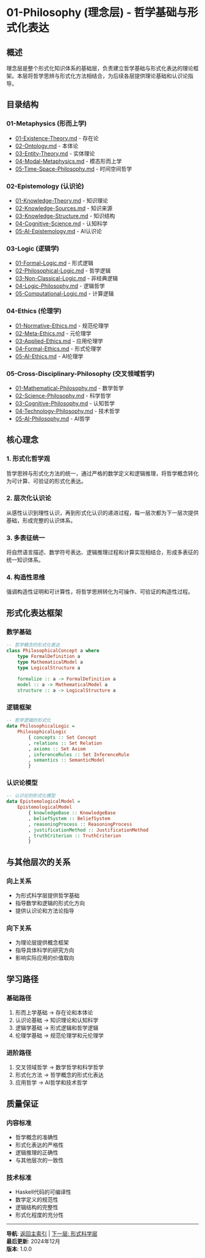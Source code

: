 # 01-Philosophy (理念层) - 哲学基础与形式化表达

## 概述

理念层是整个形式化知识体系的基础层，负责建立哲学基础与形式化表达的理论框架。本层将哲学思辨与形式化方法相结合，为后续各层提供理论基础和认识论指导。

## 目录结构

### 01-Metaphysics (形而上学)

- [01-Existence-Theory.md](01-Metaphysics/01-Existence-Theory.md) - 存在论
- [02-Ontology.md](01-Metaphysics/02-Ontology.md) - 本体论
- [03-Entity-Theory.md](01-Metaphysics/03-Entity-Theory.md) - 实体理论
- [04-Modal-Metaphysics.md](01-Metaphysics/04-Modal-Metaphysics.md) - 模态形而上学
- [05-Time-Space-Philosophy.md](01-Metaphysics/05-Time-Space-Philosophy.md) - 时间空间哲学

### 02-Epistemology (认识论)

- [01-Knowledge-Theory.md](02-Epistemology/01-Knowledge-Theory.md) - 知识理论
- [02-Knowledge-Sources.md](02-Epistemology/02-Knowledge-Sources.md) - 知识来源
- [03-Knowledge-Structure.md](02-Epistemology/03-Knowledge-Structure.md) - 知识结构
- [04-Cognitive-Science.md](02-Epistemology/04-Cognitive-Science.md) - 认知科学
- [05-AI-Epistemology.md](02-Epistemology/05-AI-Epistemology.md) - AI认识论

### 03-Logic (逻辑学)

- [01-Formal-Logic.md](03-Logic/01-Formal-Logic.md) - 形式逻辑
- [02-Philosophical-Logic.md](03-Logic/02-Philosophical-Logic.md) - 哲学逻辑
- [03-Non-Classical-Logic.md](03-Logic/03-Non-Classical-Logic.md) - 非经典逻辑
- [04-Logic-Philosophy.md](03-Logic/04-Logic-Philosophy.md) - 逻辑哲学
- [05-Computational-Logic.md](03-Logic/05-Computational-Logic.md) - 计算逻辑

### 04-Ethics (伦理学)

- [01-Normative-Ethics.md](04-Ethics/01-Normative-Ethics.md) - 规范伦理学
- [02-Meta-Ethics.md](04-Ethics/02-Meta-Ethics.md) - 元伦理学
- [03-Applied-Ethics.md](04-Ethics/03-Applied-Ethics.md) - 应用伦理学
- [04-Formal-Ethics.md](04-Ethics/04-Formal-Ethics.md) - 形式伦理学
- [05-AI-Ethics.md](04-Ethics/05-AI-Ethics.md) - AI伦理学

### 05-Cross-Disciplinary-Philosophy (交叉领域哲学)

- [01-Mathematical-Philosophy.md](05-Cross-Disciplinary-Philosophy/01-Mathematical-Philosophy.md) - 数学哲学
- [02-Science-Philosophy.md](05-Cross-Disciplinary-Philosophy/02-Science-Philosophy.md) - 科学哲学
- [03-Cognitive-Philosophy.md](05-Cross-Disciplinary-Philosophy/03-Cognitive-Philosophy.md) - 认知哲学
- [04-Technology-Philosophy.md](05-Cross-Disciplinary-Philosophy/04-Technology-Philosophy.md) - 技术哲学
- [05-AI-Philosophy.md](05-Cross-Disciplinary-Philosophy/05-AI-Philosophy.md) - AI哲学

## 核心理念

### 1. 形式化哲学观

哲学思辨与形式化方法的统一，通过严格的数学定义和逻辑推理，将哲学概念转化为可计算、可验证的形式化表达。

### 2. 层次化认识论

从感性认识到理性认识，再到形式化认识的递进过程，每一层次都为下一层次提供基础，形成完整的认识体系。

### 3. 多表征统一

将自然语言描述、数学符号表达、逻辑推理过程和计算实现相结合，形成多表征的统一知识体系。

### 4. 构造性思维

强调构造性证明和可计算性，将哲学思辨转化为可操作、可验证的构造性过程。

## 形式化表达框架

### 数学基础

```haskell
-- 哲学概念的形式化表达
class PhilosophicalConcept a where
    type FormalDefinition a
    type MathematicalModel a
    type LogicalStructure a
    
    formalize :: a -> FormalDefinition a
    model :: a -> MathematicalModel a
    structure :: a -> LogicalStructure a
```

### 逻辑框架

```haskell
-- 哲学逻辑的形式化
data PhilosophicalLogic = 
    PhilosophicalLogic 
        { concepts :: Set Concept
        , relations :: Set Relation
        , axioms :: Set Axiom
        , inferenceRules :: Set InferenceRule
        , semantics :: SemanticModel
        }
```

### 认识论模型

```haskell
-- 认识论的形式化模型
data EpistemologicalModel = 
    EpistemologicalModel 
        { knowledgeBase :: KnowledgeBase
        , beliefSystem :: BeliefSystem
        , reasoningProcess :: ReasoningProcess
        , justificationMethod :: JustificationMethod
        , truthCriterion :: TruthCriterion
        }
```

## 与其他层次的关系

### 向上关系

- 为形式科学层提供哲学基础
- 指导数学和逻辑的形式化方向
- 提供认识论和方法论指导

### 向下关系

- 为理论层提供概念框架
- 指导具体科学的研究方向
- 影响实际应用的价值取向

## 学习路径

### 基础路径

1. 形而上学基础 → 存在论和本体论
2. 认识论基础 → 知识理论和认知科学
3. 逻辑学基础 → 形式逻辑和哲学逻辑
4. 伦理学基础 → 规范伦理学和元伦理学

### 进阶路径

1. 交叉领域哲学 → 数学哲学和科学哲学
2. 形式化方法 → 哲学概念的形式化表达
3. 应用哲学 → AI哲学和技术哲学

## 质量保证

### 内容标准

- 哲学概念的准确性
- 形式化表达的严格性
- 逻辑推理的正确性
- 与其他层次的一致性

### 技术标准

- Haskell代码的可编译性
- 数学定义的规范性
- 逻辑结构的完整性
- 形式化程度的充分性

---

**导航**: [返回主索引](../README.md) | [下一层: 形式科学层](../02-Formal-Science/README.md)  
**最后更新**: 2024年12月  
**版本**: 1.0.0
